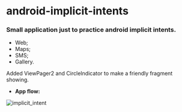 # android-implicit-intents
### Small application just to practice android implicit intents.

- Web;
- Maps;
- SMS;
- Gallery.

Added ViewPager2 and CircleIndicator to make a friendly fragment showing.

- **App flow:**

<img src="https://i.imgur.com/1ue7zyt.gif" alt="implicit_intent" />